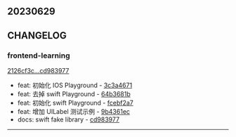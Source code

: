 ## 20230629

## CHANGELOG

### frontend-learning

[2126cf3c...cd983977](https://github.com/zhbhun/frontend-learning/compare/2126cf3c...cd983977)

* feat: 初始化 IOS Playground - [3c3a4671](https://github.com/zhbhun/frontend-learning/commit/3c3a467136dd0582dfb7d86622e7a61021418b74)
* feat: 去掉 swift Playground - [64b3681b](https://github.com/zhbhun/frontend-learning/commit/64b3681b027f082a5409c1b369760e0871aa4155)
* feat: 初始化 swift Playground - [fcebf2a7](https://github.com/zhbhun/frontend-learning/commit/fcebf2a78371926fa7dd02836292a011afda35d3)
* feat: 增加 UILabel 测试示例 - [9b4361ec](https://github.com/zhbhun/frontend-learning/commit/9b4361ec187f903780ed3913260d50cf3d1f4580)
* docs: swift fake library - [cd983977](https://github.com/zhbhun/frontend-learning/commit/cd983977641b905e17a0145386dace42725c3fae)

---

